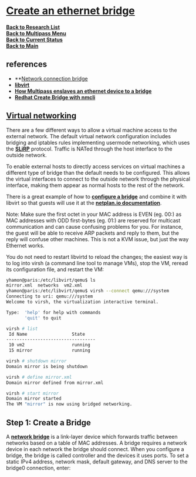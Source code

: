 # **[Create an ethernet bridge](https://multipass.run/docs/configure-static-ips)**

**[Back to Research List](../../../research_list.md)**\
**[Back to Multipass Menu](./multipass_menu.md)**\
**[Back to Current Status](../../../../development/status/weekly/current_status.md)**\
**[Back to Main](../../../../README.md)**

## references

- **[Network connection bridge](../../networking/kvm/)
- **[libvirt](https://ubuntu.com/server/docs/libvirt)**
- **[How Multipass enslaves an ethernet device to a bridge](https://www.cyberciti.biz/faq/how-to-add-network-bridge-with-nmcli-networkmanager-on-linux/)**
- **[Redhat Create Bridge with nmcli](https://access.redhat.com/documentation/en-us/red_hat_enterprise_linux/8/html/configuring_and_managing_networking/configuring-a-network-bridge_configuring-and-managing-networking)**

## **[Virtual networking](https://ubuntu.com/server/docs/libvirt)**

There are a few different ways to allow a virtual machine access to the external network. The default virtual network configuration includes bridging and iptables rules implementing usermode networking, which uses the **[SLiRP](https://en.wikipedia.org/wiki/Slirp)** protocol. Traffic is NATed through the host interface to the outside network.

To enable external hosts to directly access services on virtual machines a different type of bridge than the default needs to be configured. This allows the virtual interfaces to connect to the outside network through the physical interface, making them appear as normal hosts to the rest of the network.

There is a great example of how to **[configure a bridge](https://netplan.readthedocs.io/en/latest/netplan-yaml/#properties-for-device-type-bridges)** and combine it with libvirt so that guests will use it at the **[netplan.io documentation](https://netplan.readthedocs.io/en/latest/)**.

Note: Make sure the first octet in your MAC address is EVEN (eg. 00:) as MAC addresses with ODD first-bytes (eg. 01:) are reserved for multicast communication and can cause confusing problems for you. For instance, the guest will be able to receive ARP packets and reply to them, but the reply will confuse other machines. This is not a KVM issue, but just the way Ethernet works.

You do not need to restart libvirtd to reload the changes; the easiest way is to log into virsh (a command line tool to manage VMs), stop the VM, reread its configuration file, and restart the VM:

```bash
yhamon@paris:/etc/libvirt/qemu$ ls
mirror.xml  networks  vm2.xml
yhamon@paris:/etc/libvirt/qemu$ virsh --connect qemu:///system
Connecting to uri: qemu:///system
Welcome to virsh, the virtualization interactive terminal.

Type:  'help' for help with commands
       'quit' to quit

virsh # list
 Id Name                 State
----------------------------------
 10 vm2                  running
 15 mirror               running

virsh # shutdown mirror
Domain mirror is being shutdown

virsh # define mirror.xml
Domain mirror defined from mirror.xml

virsh # start mirror
Domain mirror started
The VM "mirror" is now using bridged networking.
```

## Step 1: Create a Bridge

A **[network bridge](https://access.redhat.com/documentation/en-us/red_hat_enterprise_linux/8/html/configuring_and_managing_networking/configuring-a-network-bridge_configuring-and-managing-networking)** is a link-layer device which forwards traffic between networks based on a table of MAC addresses. A bridge requires a network device in each network the bridge should connect. When you configure a bridge, the bridge is called controller and the devices it uses ports. To set a static IPv4 address, network mask, default gateway, and DNS server to the bridge0 connection, enter:
